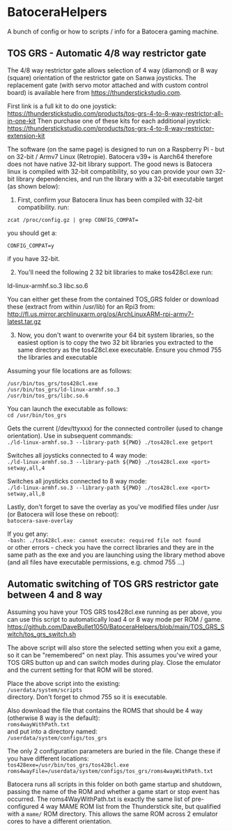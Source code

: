 # BatoceraHelpers
A bunch of config or how to scripts / info for a Batocera gaming machine.

## TOS GRS - Automatic 4/8 way restrictor gate

The 4/8 way restrictor gate allows selection of 4 way (diamond) or 8 way (square) orientation of the restrictor gate on Sanwa joysticks.  The replacement gate (with servo motor attached and with custom control board) is available here from https://thunderstickstudio.com.

First link is a full kit to do one joystick: https://thunderstickstudio.com/products/tos-grs-4-to-8-way-restrictor-all-in-one-kit
Then purchase one of these kits for each additional joystick: https://thunderstickstudio.com/products/tos-grs-4-to-8-way-restrictor-extension-kit

The software (on the same page) is designed to run on a Raspberry Pi - but on 32-bit / Armv7 Linux (Retropie).  Batocera v39+ is Aarch64 therefore does not have native 32-bit library support.  The good news is Batocera linux is compiled with 32-bit compatibility, so you can provide your own 32-bit library dependencies, and run the library with a 32-bit executable target (as shown below):

1. First, confirm your Batocera linux has been compiled with 32-bit compatibility. run:
```
zcat /proc/config.gz | grep CONFIG_COMPAT=
```
you should get a:
```
CONFIG_COMPAT=y
```
if you have 32-bit.

2. You'll need the following 2 32 bit libraries to make tos428cl.exe run:

ld-linux-armhf.so.3
libc.so.6

You can either get these from the contained TOS_GRS folder or download these (extract from within /usr/lib) for an Rpi3 from:
http://fl.us.mirror.archlinuxarm.org/os/ArchLinuxARM-rpi-armv7-latest.tar.gz

3. Now, you don't want to overwrite your 64 bit system libraries, so the easiest option is to copy the two 32 bit libraries you extracted to the same directory as the tos428cl.exe executable.  Ensure you chmod 755 the libraries and executable

Assuming your file locations are as follows:

`/usr/bin/tos_grs/tos428cl.exe`  
`/usr/bin/tos_grs/ld-linux-armhf.so.3`  
`/usr/bin/tos_grs/libc.so.6`  

You can launch the executable as follows:  
`cd /usr/bin/tos_grs`  

Gets the current <port> (/dev/ttyxxx) for the connected controller (used to change orientation).  Use in subsequent commands:  
`./ld-linux-armhf.so.3 --library-path ${PWD} ./tos428cl.exe getport`  

Switches all joysticks connected to 4 way mode:  
`./ld-linux-armhf.so.3 --library-path ${PWD} ./tos428cl.exe <port> setway,all,4`  

Switches all joysticks connected to 8 way mode:  
`./ld-linux-armhf.so.3 --library-path ${PWD} ./tos428cl.exe <port> setway,all,8`  

Lastly, don't forget to save the overlay as you've modified files under /usr (or Batocera will lose these on reboot):  
`batocera-save-overlay`  

If you get any:  
`-bash: ./tos428cl.exe: cannot execute: required file not found`  
or other errors - check you have the correct libraries and they are in the same path as the exe and you are launching using the library method above (and all files have executable permissions, e.g. chmod 755 ...)

## Automatic switching of TOS GRS restrictor gate between 4 and 8 way

Assuming you have your TOS GRS tos428cl.exe running as per above, you can use this script to automatically load 4 or 8 way mode per ROM / game.  
https://github.com/DaveBullet1050/BatoceraHelpers/blob/main/TOS_GRS_Switch/tos_grs_switch.sh

The above script will also store the selected setting when you exit a game, so it can be "remembered" on next play.  This assumes you've wired your TOS GRS button up and can switch modes during play.  Close the emulator and the current setting for that ROM will be stored.

Place the above script into the existing:  
`/userdata/system/scripts`  
directory.  Don't forget to chmod 755 so it is executable.

Also download the file that contains the ROMS that should be 4 way (otherwise 8 way is the default):  
`roms4wayWithPath.txt`  
and put into a directory named:  
`/userdata/system/configs/tos_grs`  

The only 2 configuration parameters are buried in the file.  Change these if you have different locations:  
`tos428exe=/usr/bin/tos_grs/tos428cl.exe`  
`roms4wayFile=/userdata/system/configs/tos_grs/roms4wayWithPath.txt`  

Batocera runs all scripts in this folder on both game startup and shutdown, passing the name of the ROM and whether a game start or stop event has occurred.  The roms4WayWithPath.txt is exactly the same list of pre-configured 4 way MAME ROM list from the Thunderstick site, but qualified with a `mame/` ROM directory. This allows the same ROM across 2 emulator cores to have a different orientation. 

